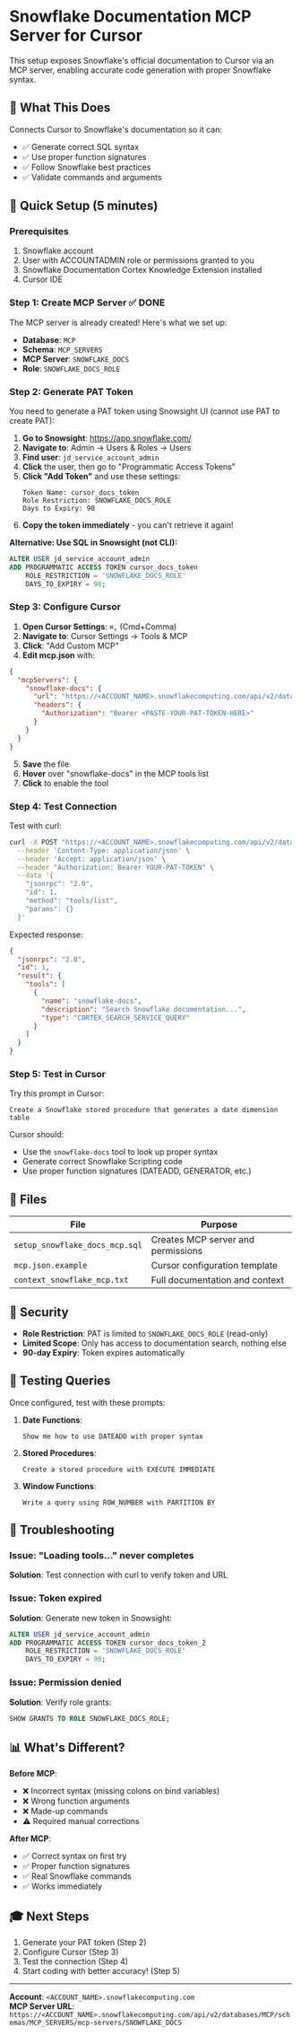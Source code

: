 # Snowflake Documentation MCP Server for Cursor

This setup exposes Snowflake's official documentation to Cursor via an MCP server, enabling accurate code generation with proper Snowflake syntax.

## 🎯 What This Does

Connects Cursor to Snowflake's documentation so it can:
- ✅ Generate correct SQL syntax
- ✅ Use proper function signatures
- ✅ Follow Snowflake best practices
- ✅ Validate commands and arguments

## 🚀 Quick Setup (5 minutes)

### Prerequisites
1. Snowflake account
2. User with ACCOUNTADMIN role or permissions granted to you
3. Snowflake Documentation Cortex Knowledge Extension installed
4. Cursor IDE

### Step 1: Create MCP Server ✅ DONE

The MCP server is already created! Here's what we set up:
- **Database**: `MCP`
- **Schema**: `MCP_SERVERS`
- **MCP Server**: `SNOWFLAKE_DOCS`
- **Role**: `SNOWFLAKE_DOCS_ROLE`

### Step 2: Generate PAT Token

You need to generate a PAT token using Snowsight UI (cannot use PAT to create PAT):

1. **Go to Snowsight**: https://app.snowflake.com/
2. **Navigate to**: Admin → Users & Roles → Users
3. **Find user**: `jd_service_account_admin`
4. **Click** the user, then go to "Programmatic Access Tokens"
5. **Click "Add Token"** and use these settings:
   ```
   Token Name: cursor_docs_token
   Role Restriction: SNOWFLAKE_DOCS_ROLE
   Days to Expiry: 90
   ```
6. **Copy the token immediately** - you can't retrieve it again!

**Alternative: Use SQL in Snowsight (not CLI):**
```sql
ALTER USER jd_service_account_admin 
ADD PROGRAMMATIC ACCESS TOKEN cursor_docs_token
    ROLE_RESTRICTION = 'SNOWFLAKE_DOCS_ROLE'
    DAYS_TO_EXPIRY = 90;
```

### Step 3: Configure Cursor

1. **Open Cursor Settings**: `⌘,` (Cmd+Comma)
2. **Navigate to**: Cursor Settings → Tools & MCP
3. **Click**: "Add Custom MCP"
4. **Edit mcp.json** with:

```json
{
  "mcpServers": {
    "snowflake-docs": {
      "url": "https://<ACCOUNT_NAME>.snowflakecomputing.com/api/v2/databases/MCP/schemas/MCP_SERVERS/mcp-servers/SNOWFLAKE_DOCS",
      "headers": {
        "Authorization": "Bearer <PASTE-YOUR-PAT-TOKEN-HERE>"
      }
    }
  }
}
```

5. **Save** the file
6. **Hover** over "snowflake-docs" in the MCP tools list
7. **Click** to enable the tool

### Step 4: Test Connection

Test with curl:
```bash
curl -X POST "https://<ACCOUNT_NAME>.snowflakecomputing.com/api/v2/databases/MCP/schemas/MCP_SERVERS/mcp-servers/SNOWFLAKE_DOCS" \
  --header 'Content-Type: application/json' \
  --header 'Accept: application/json' \
  --header "Authorization: Bearer YOUR-PAT-TOKEN" \
  --data '{
    "jsonrpc": "2.0",
    "id": 1,
    "method": "tools/list",
    "params": {}
  }'
```

Expected response:
```json
{
  "jsonrpc": "2.0",
  "id": 1,
  "result": {
    "tools": [
      {
        "name": "snowflake-docs",
        "description": "Search Snowflake documentation...",
        "type": "CORTEX_SEARCH_SERVICE_QUERY"
      }
    ]
  }
}
```

### Step 5: Test in Cursor

Try this prompt in Cursor:
```
Create a Snowflake stored procedure that generates a date dimension table
```

Cursor should:
- Use the `snowflake-docs` tool to look up proper syntax
- Generate correct Snowflake Scripting code
- Use proper function signatures (DATEADD, GENERATOR, etc.)

## 📁 Files

| File | Purpose |
|------|---------|
| `setup_snowflake_docs_mcp.sql` | Creates MCP server and permissions |
| `mcp.json.example` | Cursor configuration template |
| `context_snowflake_mcp.txt` | Full documentation and context |

## 🔐 Security

- **Role Restriction**: PAT is limited to `SNOWFLAKE_DOCS_ROLE` (read-only)
- **Limited Scope**: Only has access to documentation search, nothing else
- **90-day Expiry**: Token expires automatically

## 🧪 Testing Queries

Once configured, test with these prompts:

1. **Date Functions**:
   ```
   Show me how to use DATEADD with proper syntax
   ```

2. **Stored Procedures**:
   ```
   Create a stored procedure with EXECUTE IMMEDIATE
   ```

3. **Window Functions**:
   ```
   Write a query using ROW_NUMBER with PARTITION BY
   ```

## 🔧 Troubleshooting

### Issue: "Loading tools..." never completes

**Solution**: Test connection with curl to verify token and URL

### Issue: Token expired

**Solution**: Generate new token in Snowsight:
```sql
ALTER USER jd_service_account_admin 
ADD PROGRAMMATIC ACCESS TOKEN cursor_docs_token_2
    ROLE_RESTRICTION = 'SNOWFLAKE_DOCS_ROLE'
    DAYS_TO_EXPIRY = 90;
```

### Issue: Permission denied

**Solution**: Verify role grants:
```sql
SHOW GRANTS TO ROLE SNOWFLAKE_DOCS_ROLE;
```

## 📊 What's Different?

**Before MCP**:
- ❌ Incorrect syntax (missing colons on bind variables)
- ❌ Wrong function arguments
- ❌ Made-up commands
- ⚠️ Required manual corrections

**After MCP**:
- ✅ Correct syntax on first try
- ✅ Proper function signatures
- ✅ Real Snowflake commands
- ✅ Works immediately

## 🎓 Next Steps

1. Generate your PAT token (Step 2)
2. Configure Cursor (Step 3)
3. Test the connection (Step 4)
4. Start coding with better accuracy! (Step 5)

---

**Account**: `<ACCOUNT_NAME>.snowflakecomputing.com`  
**MCP Server URL**: `https://<ACCOUNT_NAME>.snowflakecomputing.com/api/v2/databases/MCP/schemas/MCP_SERVERS/mcp-servers/SNOWFLAKE_DOCS`
